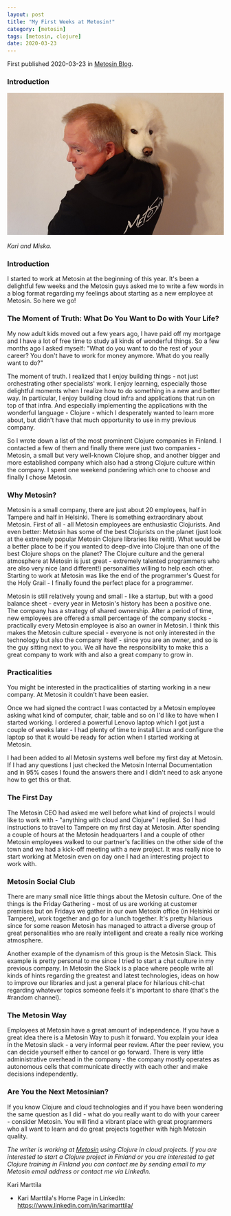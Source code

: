 ```yaml
---
layout: post
title: "My First Weeks at Metosin!"
category: [metosin]
tags: [metosin, clojure]
date: 2020-03-23
---
```


First published 2020-03-23 in [Metosin Blog](https://www.metosin.fi/blog/my-first-weeks-at-metosin/).

### Introduction

![](/img/2020-03-23-my-first-weeks-at-metosin_img_1.png)

*Kari and Miska.*

### Introduction

I started to work at Metosin at the beginning of this year. It's been a delightful few weeks and the Metosin guys asked me to write a few words in a blog format regarding my feelings about starting as a new employee at Metosin. So here we go!

### The Moment of Truth: What Do You Want to Do with Your Life?

My now adult kids moved out a few years ago, I have paid off my mortgage and I have a lot of free time to study all kinds of wonderful things. So a few months ago I asked myself: "What do you want to do the rest of your career? You don't have to work for money anymore. What do you really want to do?"

The moment of truth. I realized that I enjoy building things - not just orchestrating other specialists' work. I enjoy learning, especially those delightful moments when I realize how to do something in a new and better way. In particular, I enjoy building cloud infra and applications that run on top of that infra. And especially implementing the applications with the wonderful language - Clojure - which I desperately wanted to learn more about, but didn't have that much opportunity to use in my previous company.

So I wrote down a list of the most prominent Clojure companies in Finland. I contacted a few of them and finally there were just two companies - Metosin, a small but very well-known Clojure shop, and another bigger and more established company which also had a strong Clojure culture within the company. I spent one weekend pondering which one to choose and finally I chose Metosin.

### Why Metosin?

Metosin is a small company, there are just about 20 employees, half in Tampere and half in Helsinki. There is something extraordinary about Metosin. First of all - all Metosin employees are enthusiastic Clojurists. And even better: Metosin has some of the best Clojurists on the planet (just look at the extremely popular Metosin Clojure libraries like reitit). What would be a better place to be if you wanted to deep-dive into Clojure than one of the best Clojure shops on the planet? The Clojure culture and the general atmosphere at Metosin is just great - extremely talented programmers who are also very nice (and different!) personalities willing to help each other. Starting to work at Metosin was like the end of the programmer's Quest for the Holy Grail - I finally found the perfect place for a programmer.

Metosin is still relatively young and small - like a startup, but with a good balance sheet - every year in Metosin's history has been a positive one. The company has a strategy of shared ownership. After a period of time, new employees are offered a small percentage of the company stocks - practically every Metosin employee is also an owner in Metosin. I think this makes the Metosin culture special - everyone is not only interested in the technology but also the company itself - since you are an owner, and so is the guy sitting next to you. We all have the responsibility to make this a great company to work with and also a great company to grow in.

### Practicalities

You might be interested in the practicalities of starting working in a new company. At Metosin it couldn't have been easier.

Once we had signed the contract I was contacted by a Metosin employee asking what kind of computer, chair, table and so on I'd like to have when I started working. I ordered a powerful Lenovo laptop which I got just a couple of weeks later - I had plenty of time to install Linux and configure the laptop so that it would be ready for action when I started working at Metosin.

I had been added to all Metosin systems well before my first day at Metosin. If I had any questions I just checked the Metosin Internal Documentation and in 95% cases I found the answers there and I didn't need to ask anyone how to get this or that.

### The First Day

The Metosin CEO had asked me well before what kind of projects I would like to work with - "anything with cloud and Clojure" I replied. So I had instructions to travel to Tampere on my first day at Metosin. After spending a couple of hours at the Metosin headquarters I and a couple of other Metosin employees walked to our partner's facilities on the other side of the town and we had a kick-off meeting with a new project. It was really nice to start working at Metosin even on day one I had an interesting project to work with.

### Metosin Social Club

There are many small nice little things about the Metosin culture. One of the things is the Friday Gathering - most of us are working at customer premises but on Fridays we gather in our own Metosin office (in Helsinki or Tampere), work together and go for a lunch together. It's pretty hilarious since for some reason Metosin has managed to attract a diverse group of great personalities who are really intelligent and create a really nice working atmosphere.

Another example of the dynamism of this group is the Metosin Slack. This example is pretty personal to me since I tried to start a chat culture in my previous company. In Metosin the Slack is a place where people write all kinds of hints regarding the greatest and latest technologies, ideas on how to improve our libraries and just a general place for hilarious chit-chat regarding whatever topics someone feels it's important to share (that's the #random channel).

### The Metosin Way

Employees at Metosin have a great amount of independence. If you have a great idea there is a Metosin Way to push it forward. You explain your idea in the Metosin slack - a very informal peer review. After the peer review, you can decide yourself either to cancel or go forward. There is very little administrative overhead in the company - the company mostly operates as autonomous cells that communicate directly with each other and make decisions independently.

### Are You the Next Metosinian?

If you know Clojure and cloud technologies and if you have been wondering the same question as I did - what do you really want to do with your career - consider Metosin. You will find a vibrant place with great programmers who all want to learn and do great projects together with high Metosin quality.

*The writer is working at [Metosin](https://www.metosin.fi/) using Clojure in cloud projects. If you are interested to start a Clojure project in Finland or you are interested to get Clojure training in Finland you can contact me by sending email to my Metosin email address or contact me via LinkedIn.*

Kari Marttila

* Kari Marttila's Home Page in LinkedIn: <https://www.linkedin.com/in/karimarttila/>
